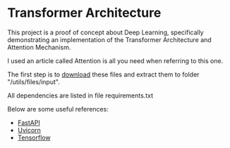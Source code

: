 # Transformer Architecture

This project is a proof of concept about Deep Learning, specifically demonstrating an implementation of the Transformer Architecture and Attention Mechanism. 

I used an article called Attention is all you need when referring to this one.

The first step is to [download](https://www.statmt.org/europarl/v7/pt-en.tgz) these files and extract them to folder "/utils/files/input".

All dependencies are listed in file requirements.txt

Below are some useful references:

* [FastAPI](https://fastapi.tiangolo.com/)
* [Uvicorn](https://www.uvicorn.org/) 
* [Tensorflow](https://www.tensorflow.org/)


